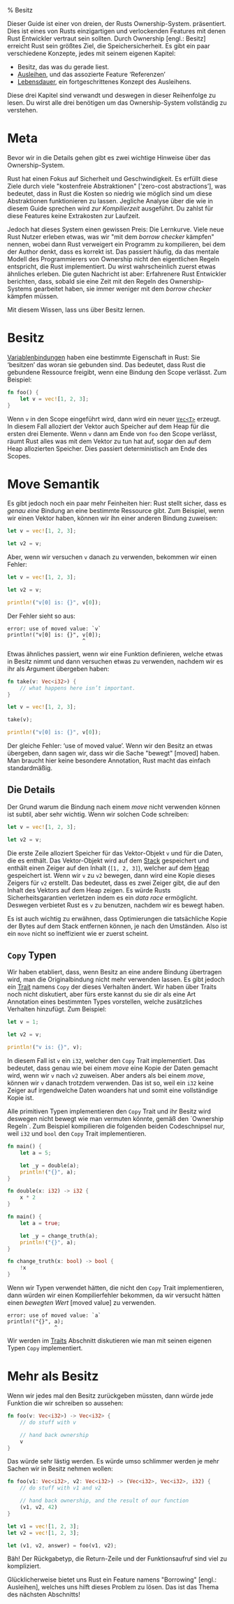 % Besitz

Dieser Guide ist einer von dreien, der Rusts Ownership-System.
präsentiert. Dies ist eines von Rusts einzigartigen und verlockenden
Features mit denen Rust Entwickler vertraut sein sollten.
Durch Ownership [engl.: Besitz] erreicht Rust sein größtes Ziel,
die Speichersicherheit.
Es gibt ein paar verschiedene Konzepte, jedes mit seinem eigenen Kapitel:

* Besitz, das was du gerade liest.
* [Ausleihen][borrowing], und das assozierte Feature ‘Referenzen’
* [Lebensdauer][lifetimes], ein fortgeschrittenes Konzept des Ausleihens.

Diese drei Kapitel sind verwandt und deswegen in dieser Reihenfolge zu lesen.
Du wirst alle drei benötigen um das Ownership-System vollständig zu verstehen.

[borrowing]: Referenzen_Und_Ausleihen.md
[lifetimes]: Lebensdauer.md

# Meta

Bevor wir in die Details gehen gibt es zwei wichtige Hinweise über das
Ownership-System.

Rust hat einen Fokus auf Sicherheit und Geschwindigkeit.
Es erfüllt diese Ziele durch viele "kostenfreie Abstraktionen"
[‘zero-cost abstractions’], was bedeutet, dass in Rust die Kosten so niedrig
wie möglich sind um diese Abstraktionen funktionieren zu lassen.
Jegliche Analyse über die wie in diesem Guide sprechen wird
_zur Kompilierzeit_ ausgeführt. Du zahlst für diese Features
keine Extrakosten zur Laufzeit.

Jedoch hat dieses System einen gewissen Preis: Die Lernkurve.
Viele neue Rust Nutzer erleben etwas,
was wir "mit dem *borrow checker* kämpfen" nennen,
wobei dann Rust verweigert ein Programm zu kompilieren,
bei dem der Author denkt, dass es korrekt ist.
Das passiert häufig, da das mentale Modell des Programmierers von Ownership
nicht den eigentlichen Regeln entspricht, die Rust implementiert.
Du wirst wahrscheinlich zuerst etwas ähnliches erleben.
Die guten Nachricht ist aber:
Erfahrenere Rust Entwickler berichten, dass, sobald sie eine Zeit
mit den Regeln des Ownership-Systems gearbeitet haben, sie immer weniger
mit dem *borrow checker* kämpfen müssen. 

Mit diesem Wissen, lass uns über Besitz lernen.

# Besitz

[Variablenbindungen][bindings] haben eine bestimmte Eigenschaft in Rust:
Sie ‘besitzen’ das woran sie gebunden sind.
Das bedeutet, dass Rust die gebundene Ressource freigibt,
wenn eine Bindung den Scope verlässt. Zum Beispiel:

```rust
fn foo() {
    let v = vec![1, 2, 3];
}
```

Wenn `v` in den Scope eingeführt wird, dann wird ein neuer [`Vec<T>`][vect]
erzeugt. In diesem Fall alloziert der Vektor auch Speicher auf dem Heap für
die ersten drei Elemente. Wenn `v` dann am Ende von `foo` den Scope verlässt,
räumt Rust alles was mit dem Vektor zu tun hat auf, sogar den auf dem Heap
allozierten Speicher.
Dies passiert deterministisch am Ende des Scopes.

[vect]: https://doc.rust-lang.org/std/std/vec/struct.Vec.html
[heap]: Der_Stack_Und_Der_Heap.md
[bindings]: Variablenbindung.md

# Move Semantik

Es gibt jedoch noch ein paar mehr Feinheiten hier: Rust stellt sicher,
dass es _genau eine_ Bindung an eine bestimmte Ressource gibt.
Zum Beispiel, wenn wir einen Vektor haben, können wir ihn einer
anderen Bindung zuweisen:

```rust
let v = vec![1, 2, 3];

let v2 = v;
```

Aber, wenn wir versuchen `v` danach zu verwenden,
bekommen wir einen Fehler:

```rust
let v = vec![1, 2, 3];

let v2 = v;

println!("v[0] is: {}", v[0]);
```

Der Fehler sieht so aus:

```text
error: use of moved value: `v`
println!("v[0] is: {}", v[0]);
                        ^
```

Etwas ähnliches passiert, wenn wir eine Funktion definieren,
welche etwas in Besitz nimmt und dann versuchen etwas zu verwenden,
nachdem wir es ihr als Argument übergeben haben:

```rust
fn take(v: Vec<i32>) {
    // what happens here isn’t important.
}

let v = vec![1, 2, 3];

take(v);

println!("v[0] is: {}", v[0]);
```

Der gleiche Fehler: ‘use of moved value’.
Wenn wir den Besitz an etwas übergeben, dann sagen wir,
dass wir die Sache "bewegt" [moved] haben. Man braucht hier keine
besondere Annotation, Rust macht das einfach standardmäßig.

## Die Details

Der Grund warum die Bindung nach einem *move* nicht verwenden können ist
subtil, aber sehr wichtig. Wenn wir solchen Code schreiben:

```rust
let v = vec![1, 2, 3];

let v2 = v;
```

Die erste Zeile alloziert Speicher für das Vektor-Objekt `v` und für
die Daten, die es enthält. Das Vektor-Objekt wird auf dem [Stack][sh]
gespeichert und enthält einen Zeiger auf den Inhalt (`[1, 2, 3]`), welcher
auf dem [Heap][sh] gespeichert ist. Wenn wir `v` zu `v2` bewegen,
dann wird eine Kopie dieses Zeigers für `v2` erstellt.
Das bedeutet, dass es zwei Zeiger gibt, die auf den Inhalt des Vektors auf dem
Heap zeigen. Es würde Rusts Sicherheitsgarantien verletzen indem es ein
*data race* ermöglicht. Deswegen verbietet Rust es `v` zu benutzen,
nachdem wir es bewegt haben.

[sh]: Der_Stack_Und_Der_Heap.md

Es ist auch wichtig zu erwähnen, dass Optimierungen die tatsächliche Kopie
der Bytes auf dem Stack entfernen können, je nach den Umständen.
Also ist ein `move` nicht so ineffizient wie er zuerst scheint.

## `Copy` Typen

Wir haben etabliert, dass, wenn Besitz an eine andere Bindung übertragen wird,
man die Originalbindung nicht mehr verwenden lassen. Es gibt jedoch ein
[Trait][traits] namens `Copy` der dieses Verhalten ändert.
Wir haben über Traits noch nicht diskutiert, aber fürs erste kannst du sie
dir als eine Art Annotation eines bestimmten Types vorstellen,
welche zusätzliches Verhalten hinzufügt. Zum Beispiel:


```rust
let v = 1;

let v2 = v;

println!("v is: {}", v);
```

In diesem Fall ist `v` ein `i32`, welcher den `Copy` Trait implementiert.
Das bedeutet, dass genau wie bei einem *move* eine Kopie der Daten gemacht
wird, wenn wir `v` nach `v2` zuweisen. Aber anders als bei einem *move*,
können wir `v` danach trotzdem verwenden. Das ist so, weil ein `i32`
keine Zeiger auf irgendwelche Daten woanders hat und somit eine
vollständige Kopie ist.

Alle primitiven Typen implementieren den `Copy` Trait und ihr Besitz
wird deswegen nicht bewegt wie man vermuten könnte, gemäß den
´Ownership Regeln´. Zum Beispiel kompilieren die folgenden beiden
Codeschnipsel nur, weil `i32` und `bool` den `Copy` Trait implementieren.

```rust
fn main() {
    let a = 5;

    let _y = double(a);
    println!("{}", a);
}

fn double(x: i32) -> i32 {
    x * 2
}
```

```rust
fn main() {
    let a = true;

    let _y = change_truth(a);
    println!("{}", a);
}

fn change_truth(x: bool) -> bool {
    !x
}
```

Wenn wir Typen verwendet hätten, die nicht den `Copy` Trait implementieren,
dann würden wir einen Kompilierfehler bekommen, da wir versucht hätten
einen *bewegten Wert* [moved value] zu verwenden.

```text
error: use of moved value: `a`
println!("{}", a);
               ^
```

Wir werden im [Traits][traits] Abschnitt diskutieren wie
man mit seinen eigenen Typen `Copy` implementiert.

[traits]: Traits.md

# Mehr als Besitz

Wenn wir jedes mal den Besitz zurückgeben müssten,
dann würde jede Funktion die wir schreiben so aussehen: 

```rust
fn foo(v: Vec<i32>) -> Vec<i32> {
    // do stuff with v

    // hand back ownership
    v
}
```

Das würde sehr lästig werden. Es würde umso schlimmer werden je mehr
Sachen wir in Besitz nehmen wollen:

```rust
fn foo(v1: Vec<i32>, v2: Vec<i32>) -> (Vec<i32>, Vec<i32>, i32) {
    // do stuff with v1 and v2

    // hand back ownership, and the result of our function
    (v1, v2, 42)
}

let v1 = vec![1, 2, 3];
let v2 = vec![1, 2, 3];

let (v1, v2, answer) = foo(v1, v2);
```

Bäh! Der Rückgabetyp, die Return-Zeile und der Funktionsaufruf sind
viel zu kompliziert.

Glücklicherweise bietet uns Rust ein Feature namens "Borrowing"
[engl.: Ausleihen], welches uns hilft dieses Problem zu lösen.
Das ist das Thema des nächsten Abschnitts!
